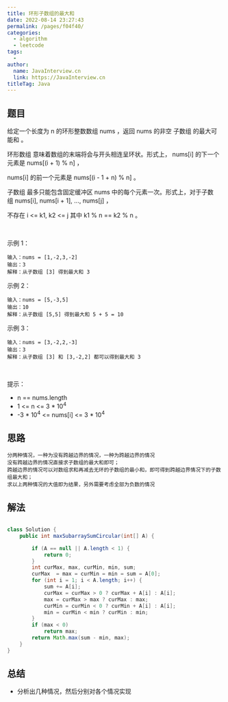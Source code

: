 ```yaml
---
title: 环形子数组的最大和
date: 2022-08-14 23:27:43
permalink: /pages/f04f40/
categories:
  - algorithm
  - leetcode
tags:
  - 
author: 
  name: JavaInterview.cn
  link: https://JavaInterview.cn
titleTag: Java
---
```


## 题目

给定一个长度为 n 的环形整数数组 nums ，返回 nums 的非空 子数组 的最大可能和 。

环形数组 意味着数组的末端将会与开头相连呈环状。形式上， nums[i] 的下一个元素是 nums[(i + 1) % n] ，
 
nums[i] 的前一个元素是 nums[(i - 1 + n) % n] 。

子数组 最多只能包含固定缓冲区 nums 中的每个元素一次。形式上，对于子数组 nums[i], nums[i + 1], ..., nums[j] ，

不存在 i <= k1, k2 <= j 其中 k1 % n == k2 % n 。

 

示例 1：

    输入：nums = [1,-2,3,-2]
    输出：3
    解释：从子数组 [3] 得到最大和 3
示例 2：

    输入：nums = [5,-3,5]
    输出：10
    解释：从子数组 [5,5] 得到最大和 5 + 5 = 10
示例 3：

    输入：nums = [3,-2,2,-3]
    输出：3
    解释：从子数组 [3] 和 [3,-2,2] 都可以得到最大和 3
 

提示：

- n == nums.length
- 1 <= n <= 3 * 10<sup>4</sup>
- -3 * 10<sup>4</sup> <= nums[i] <= 3 * 10<sup>4​​​​​​​</sup>


## 思路


    分两种情况，一种为没有跨越边界的情况，一种为跨越边界的情况
    没有跨越边界的情况直接求子数组的最大和即可；
    跨越边界的情况可以对数组求和再减去无环的子数组的最小和，即可得到跨越边界情况下的子数组最大和；
    求以上两种情况的大值即为结果，另外需要考虑全部为负数的情况

## 解法
```java

class Solution {
    public int maxSubarraySumCircular(int[] A) {

        if (A == null || A.length < 1) {
            return 0;
        }
        int curMax, max, curMin, min, sum;
        curMax  = max = curMin = min = sum = A[0];
        for (int i = 1; i < A.length; i++) {
            sum += A[i];
            curMax = curMax > 0 ? curMax + A[i] : A[i]; 
            max = curMax > max ? curMax : max;
            curMin = curMin < 0 ? curMin + A[i] : A[i];
            min = curMin < min ? curMin : min;
        }
        if (max < 0)
            return max;
        return Math.max(sum - min, max);
    }
}
```

## 总结

- 分析出几种情况，然后分别对各个情况实现 
